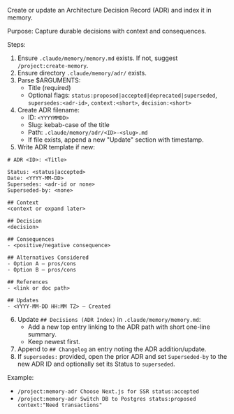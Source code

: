 Create or update an Architecture Decision Record (ADR) and index it in memory.

Purpose:
Capture durable decisions with context and consequences.

Steps:
1. Ensure `.claude/memory/memory.md` exists. If not, suggest `/project:create-memory`.
2. Ensure directory `.claude/memory/adr/` exists.
3. Parse $ARGUMENTS:
   - Title (required)
   - Optional flags: `status:proposed|accepted|deprecated|superseded`, `supersedes:<adr-id>`, `context:<short>`, `decision:<short>`
4. Create ADR filename:
   - ID: `<YYYYMMDD>`
   - Slug: kebab-case of the title
   - Path: `.claude/memory/adr/<ID>-<slug>.md`
   - If file exists, append a new "Update" section with timestamp.
5. Write ADR template if new:
```
# ADR <ID>: <Title>

Status: <status|accepted>
Date: <YYYY-MM-DD>
Supersedes: <adr-id or none>
Superseded-by: <none>

## Context
<context or expand later>

## Decision
<decision>

## Consequences
- <positive/negative consequence>

## Alternatives Considered
- Option A — pros/cons
- Option B — pros/cons

## References
- <link or doc path>

## Updates
- <YYYY-MM-DD HH:MM TZ> — Created
```
6. Update `## Decisions (ADR Index)` in `.claude/memory/memory.md`:
   - Add a new top entry linking to the ADR path with short one-line summary.
   - Keep newest first.
7. Append to `## Changelog` an entry noting the ADR addition/update.
8. If `supersedes:` provided, open the prior ADR and set `Superseded-by` to the new ADR ID and optionally set its Status to `superseded`.

Example:
- `/project:memory-adr Choose Next.js for SSR status:accepted`
- `/project:memory-adr Switch DB to Postgres status:proposed context:"Need transactions"`
